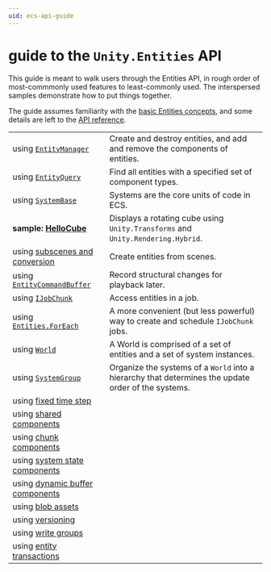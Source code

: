 ```yaml
---
uid: ecs-api-guide
---
```

# guide to the `Unity.Entities` API
<!-- 
> Topics to add
> * 
-->

This guide is meant to walk users through the Entities API, in rough order of most-commmonly used features to least-commonly used. The interspersed samples demonstrate how to put things together.

The guide assumes familiarity with the [basic Entities concepts](), and some details are left to the [API reference]().

|||
| --- | --- |
|  using [`EntityManager`](api_creating_entities.md)  | Create and destroy entities, and add and remove the components of entities.  | 
|  using [`EntityQuery`]()  | Find all entities with a specified set of component types.  | 
|  using [`SystemBase`]()  | Systems are the core units of code in ECS. |
| **sample: [HelloCube]()** | Displays a rotating cube using `Unity.Transforms` and `Unity.Rendering.Hybrid`.  |
|  using [subscenes and conversion]()| Create entities from scenes. |
|  using [`EntityCommandBuffer`]()  | Record structural changes for playback later.  |
|  using [`IJobChunk`]()  | Access entities in a job.  |
|  using [`Entities.ForEach`]()  | A more convenient (but less powerful) way to create and schedule `IJobChunk` jobs. |
|  using [`World`]()  |  A World is comprised of a set of entities and a set of system instances.  |  
|  using [`SystemGroup`]()  | Organize the systems of a `World` into a hierarchy that determines the update order of the systems.  |
| using [fixed time step]() |
|  using [shared components]()  |    |
|  using [chunk components]()  |    |
|  using [system state components]()  |    |
|  using [dynamic buffer components]()  |    |
|  using [blob assets]()  |    |
|  using [versioning]()  |    |
|  using [write groups]()  |    |
|  using [entity transactions]()  |    |
